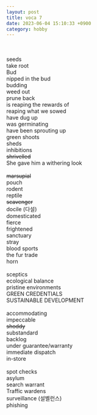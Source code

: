 ```yaml
---
layout: post
title: voca 7
date: 2023-06-04 15:10:33 +0900
category: hobby
---
```

<br/>
<br/>
seeds
<br/>
take root
<br/>
Bud
<br/>
nipped in the bud
<br/>
budding
<br/>
weed out
<br/>
prune back
<br/>
is reaping the rewards of
<br/>
reaping what we sowed
<br/>
have dug up
<br/>
was germinating
<br/>
have been sprouting up
<br/>
green shoots
<br/>
sheds
<br/>
inhibitions
<br/>
<del> shrivelled </del>
<br/>
She gave him a withering look
<br/>
<br/>
<del> marsupial </del>
<br/>
pouch 
<br/>
rodent
<br/>
reptile
<br/>
<del> scavenger </del>
<br/>
docile (다설)
<br/>
domesticated
<br/>
fierce
<br/>
frightened
<br/>
sanctuary
<br/>
stray
<br/>
blood sports
<br/>
the fur trade
<br/>
horn
<br/>
<br/>
sceptics
<br/>
ecological balance
<br/>
pristine environments
<br/>
GREEN CREDENTIALS
<br/>
SUSTAINABLE DEVELOPMENT
<br/>
<br/>
accommodating
<br/>
impeccable
<br/>
<del> shoddy </del>
<br/>
substandard
<br/>
backlog
<br/>
under guarantee/warranty
<br/>
immediate dispatch
<br/>
in-store
<br/>
<br/>
spot checks
<br/>
asylum
<br/>
search warrant
<br/>
Traffic wardens
<br/>
surveillance (설벨런스)
<br/>
phishing